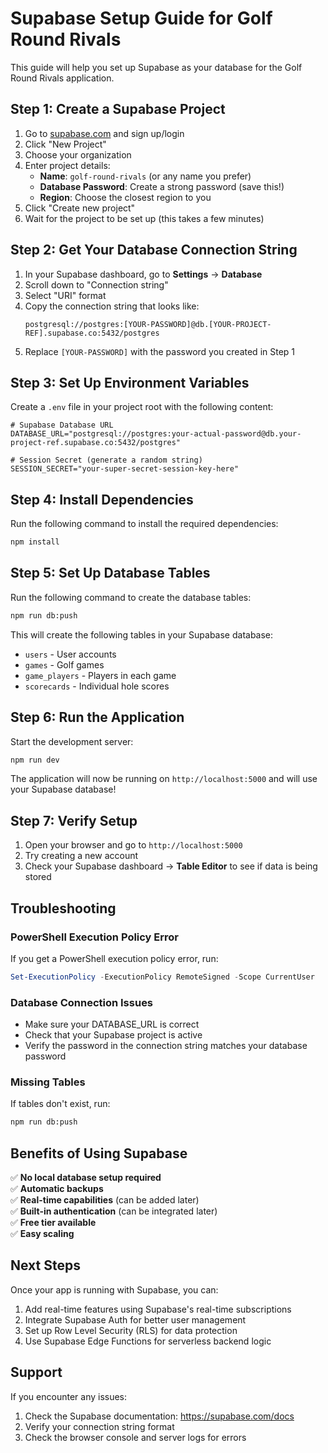 # Supabase Setup Guide for Golf Round Rivals

This guide will help you set up Supabase as your database for the Golf Round Rivals application.

## Step 1: Create a Supabase Project

1. Go to [supabase.com](https://supabase.com) and sign up/login
2. Click "New Project"
3. Choose your organization
4. Enter project details:
   - **Name**: `golf-round-rivals` (or any name you prefer)
   - **Database Password**: Create a strong password (save this!)
   - **Region**: Choose the closest region to you
5. Click "Create new project"
6. Wait for the project to be set up (this takes a few minutes)

## Step 2: Get Your Database Connection String

1. In your Supabase dashboard, go to **Settings** → **Database**
2. Scroll down to "Connection string"
3. Select "URI" format
4. Copy the connection string that looks like:
   ```
   postgresql://postgres:[YOUR-PASSWORD]@db.[YOUR-PROJECT-REF].supabase.co:5432/postgres
   ```
5. Replace `[YOUR-PASSWORD]` with the password you created in Step 1

## Step 3: Set Up Environment Variables

Create a `.env` file in your project root with the following content:

```env
# Supabase Database URL
DATABASE_URL="postgresql://postgres:your-actual-password@db.your-project-ref.supabase.co:5432/postgres"

# Session Secret (generate a random string)
SESSION_SECRET="your-super-secret-session-key-here"
```

## Step 4: Install Dependencies

Run the following command to install the required dependencies:

```bash
npm install
```

## Step 5: Set Up Database Tables

Run the following command to create the database tables:

```bash
npm run db:push
```

This will create the following tables in your Supabase database:
- `users` - User accounts
- `games` - Golf games
- `game_players` - Players in each game
- `scorecards` - Individual hole scores

## Step 6: Run the Application

Start the development server:

```bash
npm run dev
```

The application will now be running on `http://localhost:5000` and will use your Supabase database!

## Step 7: Verify Setup

1. Open your browser and go to `http://localhost:5000`
2. Try creating a new account
3. Check your Supabase dashboard → **Table Editor** to see if data is being stored

## Troubleshooting

### PowerShell Execution Policy Error
If you get a PowerShell execution policy error, run:
```powershell
Set-ExecutionPolicy -ExecutionPolicy RemoteSigned -Scope CurrentUser
```

### Database Connection Issues
- Make sure your DATABASE_URL is correct
- Check that your Supabase project is active
- Verify the password in the connection string matches your database password

### Missing Tables
If tables don't exist, run:
```bash
npm run db:push
```

## Benefits of Using Supabase

✅ **No local database setup required**  
✅ **Automatic backups**  
✅ **Real-time capabilities** (can be added later)  
✅ **Built-in authentication** (can be integrated later)  
✅ **Free tier available**  
✅ **Easy scaling**  

## Next Steps

Once your app is running with Supabase, you can:
1. Add real-time features using Supabase's real-time subscriptions
2. Integrate Supabase Auth for better user management
3. Set up Row Level Security (RLS) for data protection
4. Use Supabase Edge Functions for serverless backend logic

## Support

If you encounter any issues:
1. Check the Supabase documentation: https://supabase.com/docs
2. Verify your connection string format
3. Check the browser console and server logs for errors 